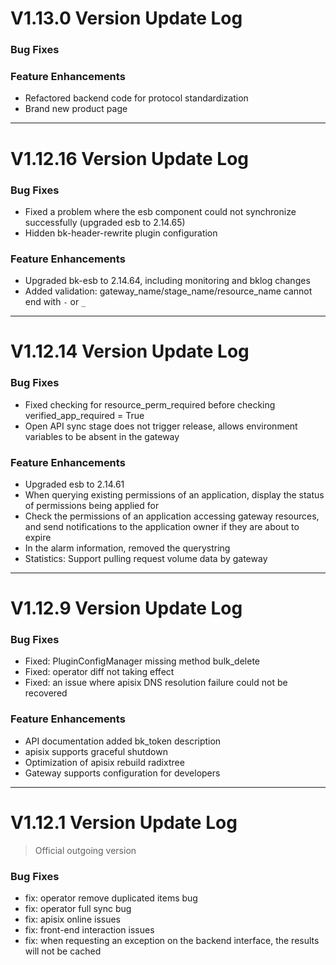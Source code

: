 <!-- 2024-02-21 -->
# V1.13.0 Version Update Log

### Bug Fixes

### Feature Enhancements

- Refactored backend code for protocol standardization
- Brand new product page

---

<!-- 2024-01-24 -->
# V1.12.16 Version Update Log

### Bug Fixes

- Fixed a problem where the esb component could not synchronize successfully (upgraded esb to 2.14.65)
- Hidden bk-header-rewrite plugin configuration

### Feature Enhancements

- Upgraded bk-esb to 2.14.64, including monitoring and bklog changes
- Added validation: gateway_name/stage_name/resource_name cannot end with `-` or `_`

---

<!-- 2023-12-28 -->
# V1.12.14 Version Update Log

### Bug Fixes

- Fixed checking for resource_perm_required before checking verified_app_required = True
- Open API sync stage does not trigger release, allows environment variables to be absent in the gateway

### Feature Enhancements

- Upgraded esb to 2.14.61
- When querying existing permissions of an application, display the status of permissions being applied for
- Check the permissions of an application accessing gateway resources, and send notifications to the application owner if they are about to expire
- In the alarm information, removed the querystring
- Statistics: Support pulling request volume data by gateway

---

<!-- 2023-11-08 -->
# V1.12.9 Version Update Log

### Bug Fixes

- Fixed: PluginConfigManager missing method bulk_delete
- Fixed: operator diff not taking effect
- Fixed: an issue where apisix DNS resolution failure could not be recovered

### Feature Enhancements

- API documentation added bk_token description
- apisix supports graceful shutdown
- Optimization of apisix rebuild radixtree
- Gateway supports configuration for developers

---

<!-- 2023-09-25 -->
# V1.12.1 Version Update Log

> Official outgoing version

### Bug Fixes

- fix: operator remove duplicated items bug
- fix: operator full sync bug
- fix: apisix online issues
- fix: front-end interaction issues
- fix: when requesting an exception on the backend interface, the results will not be cached